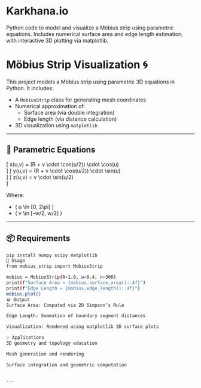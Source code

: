 # Karkhana.io

Python code to model and visualize a Möbius strip using parametric equations. Includes numerical surface area and edge length estimation, with interactive 3D plotting via matplotlib.

# Möbius Strip Visualization 🌀

This project models a Möbius strip using parametric 3D equations in Python. It includes:

- A `MobiusStrip` class for generating mesh coordinates
- Numerical approximation of:
  - Surface area (via double integration)
  - Edge length (via distance calculation)
- 3D visualization using `matplotlib`

---

## 🧠 Parametric Equations

\[
x(u,v) = (R + v \cdot \cos(u/2)) \cdot \cos(u)  
\]
\[
y(u,v) = (R + v \cdot \cos(u/2)) \cdot \sin(u)  
\]
\[
z(u,v) = v \cdot \sin(u/2)  
\]

Where:
- \( u \in [0, 2\pi] \)
- \( v \in [-w/2, w/2] \)

---

## 📦 Requirements

```bash
pip install numpy scipy matplotlib
🚀 Usage
from mobius_strip import MobiusStrip

mobius = MobiusStrip(R=1.0, w=0.4, n=300)
print(f"Surface Area ≈ {mobius.surface_area():.4f}")
print(f"Edge Length ≈ {mobius.edge_length():.4f}")
mobius.plot()
📊 Output
Surface Area: Computed via 2D Simpson’s Rule

Edge Length: Summation of boundary segment distances

Visualization: Rendered using matplotlib 3D surface plots

💡 Applications
3D geometry and topology education

Mesh generation and rendering

Surface integration and geometric computation


---
